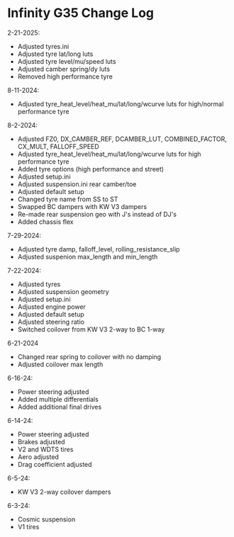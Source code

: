 # Infinity G35 Change Log

2-21-2025:

- Adjusted tyres.ini
- Adjusted tyre lat/long luts
- Adjusted tyre level/mu/speed luts
- Adjusted camber spring/dy luts
- Removed high performance tyre

8-11-2024:
- Adjusted tyre_heat_level/heat_mu/lat/long/wcurve luts for high/normal performance tyre

8-2-2024:
- Adjusted FZ0, DX_CAMBER_REF, DCAMBER_LUT, COMBINED_FACTOR, CX_MULT, FALLOFF_SPEED
- Adjusted tyre_heat_level/heat_mu/lat/long/wcurve luts for high performance tyre
- Added tyre options (high performance and street)
- Adjusted setup.ini
- Adjusted suspension.ini rear camber/toe
- Adjusted default setup
- Changed tyre name from SS to ST
- Swapped BC dampers with KW V3 dampers
- Re-made rear suspension geo with J's instead of DJ's
- Added chassis flex

7-29-2024:
- Adjusted tyre damp, falloff_level, rolling_resistance_slip
- Adjusted suspenion max_length and min_length

7-22-2024:
- Adjusted tyres
- Adjusted suspension geometry
- Adjusted setup.ini
- Adjusted engine power
- Adjusted default setup
- Adjusted steering ratio
- Switched coilover from KW V3 2-way to BC 1-way

6-21-2024
- Changed rear spring to coilover with no damping
- Adjusted coilover max length

6-16-24:
- Power steering adjusted
- Added multiple differentials
- Added additional final drives

6-14-24:
- Power steering adjusted
- Brakes adjusted
- V2 and WDTS tires
- Aero adjusted
- Drag coefficient adjusted

6-5-24:
- KW V3 2-way coilover dampers

6-3-24:
- Cosmic suspension
- V1 tires